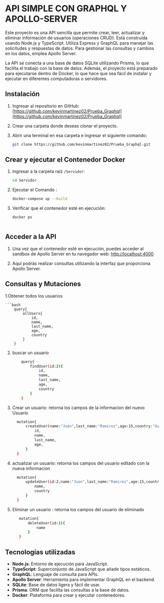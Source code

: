 

  # API SIMPLE CON GRAPHQL Y APOLLO-SERVER
Este proyecto es una API sencilla que permite crear, leer, actualizar y eliminar información de usuarios (operaciones CRUD). Está construida usando Node.js y TypeScript. Utiliza Express y GraphQL para manejar las solicitudes y respuestas de datos. Para gestionar las consultas y cambios en los datos, emplea Apollo Server.

La API se conecta a una base de datos SQLite utilizando Prisma, lo que facilita el trabajo con la base de datos. Además, el proyecto está preparado para ejecutarse dentro de Docker, lo que hace que sea fácil de instalar y ejecutar en diferentes computadoras o servidores.


## Instalación

1. Ingresar al repositorio en GitHub:
   [https://github.com/kevinmartinez02/Prueba_Graphql](https://github.com/kevinmartinez02/Prueba_Graphql)

2. Crear una carpeta donde deseas clonar el proyecto.

3. Abrir una terminal en esa carpeta e ingresar el siguiente comando:
   ```bash
   git clone https://github.com/kevinmartinez02/Prueba_Graphql.git
   

## Crear y ejecutar el Contenedor Docker

1. Ingresar a la carpeta raíz `/Servidor`:
   ```bash
   cd Servidor
2. Ejecutar el Comando :
   ```bash
   docker-compose up --build
3. Verificar que el contenedor esté en ejecución:
   ```bash
   docker ps



## Acceder a la API

1. Una vez que el contenedor esté en ejecución, puedes acceder al sandbox de Apollo Server en tu navegador web:
   [http://localhost:4000](http://localhost:4000)

2. Aquí podrás realizar consultas utilizando la interfaz que proporciona Apollo Server.




## Consultas y Mutaciones

1.Obtener todos los usuarios
    
    ```bash
        query{
            allUsers{
                id,
                name,
                last_name,
                age,
                country
            }
        }

2. buscar un usuario
    ```bash
        query{
            findUser(id:2){
                id,
                name,
                last_name,
                age,
                country
            }
        }


3. Crear un usuario: retorna los campos de la informacion del nuevo Usuario

      ```bash
        mutation{
            createUser(name:"Juan",last_name:"Ramirez",age:15,country:"Guatemala"){
                id,
                name,
                last_name,
                age,
            }
        }
 4.  actualizar un usuario: retorna los campos del usuario editado con la nueva informacion
      ```bash
        mutation{
            updateUser(id:2,name:"Juan",last_name:"Ramirez",age:15,country:"Guatemala"){
                name,
                country
            }
        }

5.  Eliminar un usuario : retorna los campos del usuario de eliminado
     ```bash
        mutation{
            deleteUser(id:1){
                name
            }
        }


## Tecnologías utilizadas
- **Node.js**: Entorno de ejecución para JavaScript.
- **TypeScript**: Superconjunto de JavaScript que añade tipos estáticos.
- **GraphQL**: Lenguaje de consulta para APIs.
- **Apollo Server**: Herramienta para implementar GraphQL en el backend.
- **SQLite**: Base de datos ligera y fácil de usar.
- **Prisma**: ORM que facilita las consultas a la base de datos.
- **Docker**: Plataforma para crear y ejecutar contenedores.
